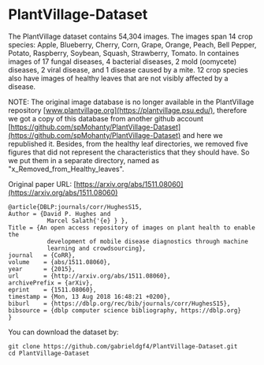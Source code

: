 # PlantVillage-Dataset

The PlantVillage dataset contains 54,304 images. The images span 14 crop species: Apple, Blueberry, Cherry, Corn, Grape, Orange, Peach, Bell Pepper, Potato, Raspberry, Soybean, Squash, Strawberry, Tomato. In containes images of 17 fungal diseases, 4 bacterial diseases, 2 mold (oomycete) diseases, 2 viral disease, and 1 disease caused by a mite. 12 crop species also have
images of healthy leaves that are not visibly affected by a disease. 

NOTE: The original image database is no longer available in the PlantVillage repository [www.plantvillage.org](https://plantvillage.psu.edu/), therefore we got a copy of this database from another github account [https://github.com/spMohanty/PlantVillage-Dataset](https://github.com/spMohanty/PlantVillage-Dataset) and here we republished it. Besides, from the healthy leaf directories, we removed five figures that did not represent the characteristics that they should have. So we put them in a separate directory, named as "x_Removed_from_Healthy_leaves".

Original paper URL: [https://arxiv.org/abs/1511.08060](https://arxiv.org/abs/1511.08060)

    @article{DBLP:journals/corr/HughesS15,
	Author = {David P. Hughes and
               Marcel Salath{'{e} } },
	Title = {An open access repository of images on plant health to enable the
               development of mobile disease diagnostics through machine
               learning and crowdsourcing},
	journal   = {CoRR},
	volume    = {abs/1511.08060},
	year      = {2015},   
	url       = {http://arxiv.org/abs/1511.08060},
	archivePrefix = {arXiv},
	eprint    = {1511.08060},
	timestamp = {Mon, 13 Aug 2018 16:48:21 +0200},
	biburl    = {https://dblp.org/rec/bib/journals/corr/HughesS15},
	bibsource = {dblp computer science bibliography, https://dblp.org}
    }

You can download the dataset by:

    git clone https://github.com/gabrieldgf4/PlantVillage-Dataset.git
    cd PlantVillage-Dataset
